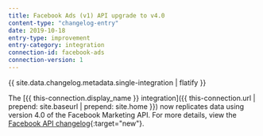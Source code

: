 ```yaml
---
title: Facebook Ads (v1) API upgrade to v4.0
content-type: "changelog-entry"
date: 2019-10-18
entry-type: improvement
entry-category: integration
connection-id: facebook-ads
connection-version: 1
---
```


{{ site.data.changelog.metadata.single-integration | flatify }}

The [{{ this-connection.display_name }} integration]({{ this-connection.url | prepend: site.baseurl | prepend: site.home }}) now replicates data using version 4.0 of the Facebook Marketing API. For more details, view the [Facebook API changelog](https://developers.facebook.com/docs/graph-api/changelog/version4.0#marketing-api){:target="new"}.